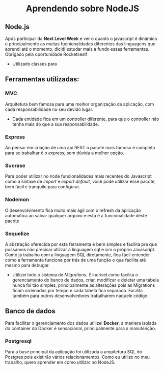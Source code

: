 <h1 align="center">Aprendendo sobre NodeJS</h1>

## Node.js

Após participar da **Next Level Week** e ver o quanto o javascript é dinâmico e principalmente as muitas fucnionalidades diferentes das linguagens que aprendi até o momento, dicidi estudar mais a fundo essas ferramentas. Obrigado pela oportunidade Rocketseat!
- Utilizado classes para 

## Ferramentas utilizadas:
### MVC
Arquitetura bem famosa para uma melhor organização da aplicação, com cada responsabilidade no seu devido lugar.
- Cada entidade fica em um controller diferente, para que o controller não tenha mais do que a sua responsabilidade.
### Express
Ao pensar em criação de uma api REST o pacote mais famoso e completo para se trabalhar é o *express*, sem dúvida a melhor opção.
### Sucrase 
Para poder utilizar no node funcionalidades mais recentes do Javascript como a sintaxe de *import* e *export default*, você pode utilizar esse pacote, bem fácil e tranquilo para configurar.
### Nodemon
O desenvolvimento fica muito mais ágil com o refresh da aplicação automática ao salvar qualquer arquivo e esta é a funcionalidade deste pacote
### Sequelize
A abstração oferecida por esta ferramenta é bem simples e facilita pra que possamos não precisar utilizar a linguagem sql e sim o próprio Javascript.
Como já trabalho com a linguagem SQL diretamente, fica fácil entender como a ferramenta funciona por trás de uma função o que facilita até mesmo para debugar.
- Utilizei todo o sistema de *Migrations*. É incrível como facilita o gerenciamento do banco de dados, criar, modificar e deletar uma tabela nunca foi tão simples, principalmente as alterações pois as Migrations ficam ordenadas por tempo e cada tabela fica separada. Facilita também para outros desenvolvedores trabalharem naquele código.

## Banco de dados
Para facilitar o gerenciamento dos dados utilizei **Docker**, a maniera isolada do container do Docker é sensacional, principalmente para a manutenção.
### Postgresql
Para a base principal da aplicação foi utilizada a arquitetura SQL do Postgres pois existirão vários relacionamentos. Como eu utilizo no meu trabalho, quero aprender em como utilizar no NodeJS.

